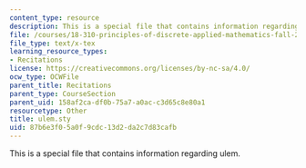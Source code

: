 ```yaml
---
content_type: resource
description: This is a special file that contains information regarding ulem.
file: /courses/18-310-principles-of-discrete-applied-mathematics-fall-2013/87b6e3f05a0f9cdc13d2da2c7d83cafb_ulem.sty
file_type: text/x-tex
learning_resource_types:
- Recitations
license: https://creativecommons.org/licenses/by-nc-sa/4.0/
ocw_type: OCWFile
parent_title: Recitations
parent_type: CourseSection
parent_uid: 158af2ca-df0b-75a7-a0ac-c3d65c8e80a1
resourcetype: Other
title: ulem.sty
uid: 87b6e3f0-5a0f-9cdc-13d2-da2c7d83cafb
---
```

This is a special file that contains information regarding ulem.
